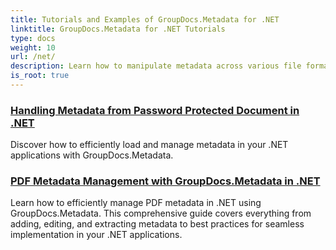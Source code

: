 ```yaml
---
title: Tutorials and Examples of GroupDocs.Metadata for .NET 
linktitle: GroupDocs.Metadata for .NET Tutorials
type: docs
weight: 10
url: /net/
description: Learn how to manipulate metadata across various file formats with detailed examples and step-by-step instructions.
is_root: true
---
```


### [Handling Metadata from Password Protected Document in .NET](./load-metadata/)
Discover how to efficiently load and manage metadata in your .NET applications with GroupDocs.Metadata.
### [PDF Metadata Management with GroupDocs.Metadata in .NET](./pdf-metadata-management/)
Learn how to efficiently manage PDF metadata in .NET using GroupDocs.Metadata. This comprehensive guide covers everything from adding, editing, and extracting metadata to best practices for seamless implementation in your .NET applications.